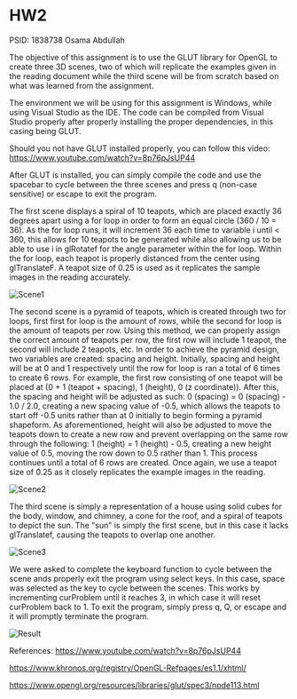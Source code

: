 # HW2

PSID: 1838738 Osama Abdullah

The objective of this assignment is to use the GLUT library for OpenGL to create three 3D scenes, two of which will replicate the examples given in the reading document while the third scene will be from scratch based on what was learned from the assignment.

The environment we will be using for this assignment is Windows, while using Visual Studio as the IDE. The code can be compiled from Visual Studio properly after properly installing the proper dependencies, in this casing being GLUT. 

Should you not have GLUT installed properly, you can follow this video: https://www.youtube.com/watch?v=8p76pJsUP44

After GLUT is installed, you can simply compile the code and use the spacebar to cycle between the three scenes and press q (non-case sensitive) or escape to exit the program.

The first scene displays a spiral of 10 teapots, which are placed exactly 36 degrees apart using a for loop in order to form an equal circle (360 / 10 = 36). As the for loop runs, it will increment 36 each time to variable i until < 360, this allows for 10 teapots to be generated while also allowing us to be able to use i in glRotatef for the angle parameter within the for loop. Within the for loop, each teapot is properly distanced from the center using glTranslateF. A teapot size of 0.25 is used as it replicates the sample images in the reading accurately.

![Scene1](https://i.imgur.com/qCdUfVu.png "Scene 1")


The second scene is a pyramid of teapots, which is created through two for loops, first first for loop is the amount of rows, while the second for loop is the amount of teapots per row. Using this method, we can properly assign the correct amount of teapots per row, the first row will include 1 teapot, the second will include 2 teapots, etc. In order to achieve the pyramid design, two variables are created: spacing and height. Initially, spacing and height will be at 0 and 1 respectively until the row for loop is ran a total of 6 times to create 6 rows. For example, the first row consisting of one teapot will be placed at (0 + 1 (teapot + spacing), 1 (height), 0 (z coordinate)). After this, the spacing and height will be adjusted as such: 0 (spacing) = 0 (spacing) - 1.0 / 2.0, creating a new spacing value of -0.5, which allows the teapots to start off -0.5 units rather than at 0 initially to begin forming a pyramid shapeform. As aforementioned, height will also be adjusted to move the teapots down to create a new row and prevent overlapping on the same row through the following: 1 (height) = 1 (height) - 0.5, creating a new height value of 0.5, moving the row down to 0.5 rather than 1. This process continues until a total of 6 rows are created. Once again, we use a teapot size of 0.25 as it closely replicates the example images in the reading.

![Scene2](https://i.imgur.com/FN4tXKa.png "Scene 2")


The third scene is simply a representation of a house using solid cubes for the body, window, and chimney, a cone for the roof, and a spiral of teapots to depict the sun. The "sun" is simply the first scene, but in this case it lacks glTranslatef, causing the teapots to overlap one another.

![Scene3](https://i.imgur.com/cBT141O.png "Scene 3")


We were asked to complete the keyboard function to cycle between the scene ands properly exit the program using select keys. In this case, space was selected as the key to cycle between the scenes. This works by incrementing curProblem until it reaches 3, in which case it will reset curProblem back to 1. To exit the program, simply press q, Q, or escape and it will promptly terminate the program.

![Result](https://i.imgur.com/AySuecZ.gif "Result")

References: 
https://www.youtube.com/watch?v=8p76pJsUP44

https://www.khronos.org/registry/OpenGL-Refpages/es1.1/xhtml/

https://www.opengl.org/resources/libraries/glut/spec3/node113.html
